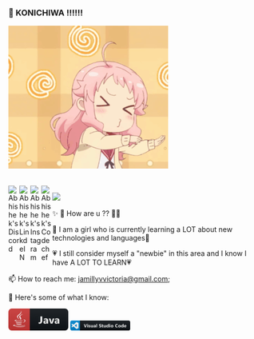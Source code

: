 ### 📣 KONICHIWA ‼️‼️‼️

![Name](https://github.com/jamillyvictoria/jamillyvictoria/blob/master/images/83a8109108991aba8d33375d031199f7259a892dr1-420-376_00.gif?raw=true)


<br/>
<a href="_______">
  <img align="left" alt="Abhishek's Discord" width="22px" src="https://cdn.jsdelivr.net/npm/simple-icons@v3/icons/discord.svg" />
</a>  

<a href="https://www.linkedin.com/in/jamilly-victoria-876a7219a/">
  <img align="left" alt="Abhishek's LinkdeIN" width="22px" src="https://cdn.jsdelivr.net/npm/simple-icons@v3/icons/linkedin.svg" />
</a>

<a href="https://www.instagram.com/angelbaby.core/">
  <img align="left" alt="Abhishek's Instagram" width="22px" src="https://cdn.jsdelivr.net/npm/simple-icons@v3/icons/instagram.svg" />
</a>

<a href="https://www.codechef.com/users/jamillyvictoria">
  <img align="left" alt="Abhishek's Codechef" width="22px" src="https://cdn.jsdelivr.net/npm/simple-icons@v3/icons/codechef.svg" />
</a> 

![](https://visitor-badge.glitch.me/badge?page_id=jamillyvictoria.jamillyvictoria)


✨ 💬 How are u ?? 💬✨

🍄 I am  a girl who is currently learning a LOT about new technologies and languages🍄

💗 I still consider myself a "newbie" in this area and I know I have A LOT TO LEARN💗

📫 How to reach me: jamillyvvictoria@gmail.com;
<br/>

 💬 Here's some of what I know:

<img src="https://github.com/jamillyvictoria/jamillyvictoria/blob/master/images/icons/java.png" alt="python" width="120" hight="50">
<img src="https://github.com/jamillyvictoria/jamillyvictoria/blob/master/images/icons/visualstudio_code.png" alt="python" width="120" hight="50">


